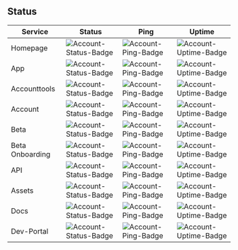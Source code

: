 <!--

## Hi there 👋


**Here are some ideas to get you started:**

🙋‍♀️ A short introduction - what is your organization all about?
🌈 Contribution guidelines - how can the community get involved?
👩‍💻 Useful resources - where can the community find your docs? Is there anything else the community should know?
🍿 Fun facts - what does your team eat for breakfast?
🧙 Remember, you can do mighty things with the power of [Markdown](https://docs.github.com/github/writing-on-github/getting-started-with-writing-and-formatting-on-github/basic-writing-and-formatting-syntax)
-->

## Status

| Service         | Status                                                                                       | Ping                                                                                     | Uptime                                                                                       |
| --------------- | -------------------------------------------------------------------------------------------- | ---------------------------------------------------------------------------------------- | -------------------------------------------------------------------------------------------- |
| Homepage        | ![Account-Status-Badge](https://status.noten-app.de/api/badge/2/status?style=for-the-badge)  | ![Account-Ping-Badge](https://status.noten-app.de/api/badge/2/ping?style=for-the-badge)  | ![Account-Uptime-Badge](https://status.noten-app.de/api/badge/2/uptime?style=for-the-badge)  |
| App             | ![Account-Status-Badge](https://status.noten-app.de/api/badge/3/status?style=for-the-badge) | ![Account-Ping-Badge](https://status.noten-app.de/api/badge/3/ping?style=for-the-badge) | ![Account-Uptime-Badge](https://status.noten-app.de/api/badge/3/uptime?style=for-the-badge) |
| Accounttools    | ![Account-Status-Badge](https://status.noten-app.de/api/badge/4/status?style=for-the-badge)  | ![Account-Ping-Badge](https://status.noten-app.de/api/badge/4/ping?style=for-the-badge)  | ![Account-Uptime-Badge](https://status.noten-app.de/api/badge/4/uptime?style=for-the-badge)  |
| Account         | ![Account-Status-Badge](https://status.noten-app.de/api/badge/5/status?style=for-the-badge)  | ![Account-Ping-Badge](https://status.noten-app.de/api/badge/5/ping?style=for-the-badge)  | ![Account-Uptime-Badge](https://status.noten-app.de/api/badge/5/uptime?style=for-the-badge)  |
| Beta            | ![Account-Status-Badge](https://status.noten-app.de/api/badge/6/status?style=for-the-badge)  | ![Account-Ping-Badge](https://status.noten-app.de/api/badge/6/ping?style=for-the-badge)  | ![Account-Uptime-Badge](https://status.noten-app.de/api/badge/6/uptime?style=for-the-badge)  |
| Beta Onboarding | ![Account-Status-Badge](https://status.noten-app.de/api/badge/7/status?style=for-the-badge)  | ![Account-Ping-Badge](https://status.noten-app.de/api/badge/7/ping?style=for-the-badge)  | ![Account-Uptime-Badge](https://status.noten-app.de/api/badge/7/uptime?style=for-the-badge)  |
| API             | ![Account-Status-Badge](https://status.noten-app.de/api/badge/8/status?style=for-the-badge)  | ![Account-Ping-Badge](https://status.noten-app.de/api/badge/8/ping?style=for-the-badge)  | ![Account-Uptime-Badge](https://status.noten-app.de/api/badge/8/uptime?style=for-the-badge)  |
| Assets          | ![Account-Status-Badge](https://status.noten-app.de/api/badge/9/status?style=for-the-badge)  | ![Account-Ping-Badge](https://status.noten-app.de/api/badge/9/ping?style=for-the-badge)  | ![Account-Uptime-Badge](https://status.noten-app.de/api/badge/9/uptime?style=for-the-badge)  |
| Docs            | ![Account-Status-Badge](https://status.noten-app.de/api/badge/11/status?style=for-the-badge)  | ![Account-Ping-Badge](https://status.noten-app.de/api/badge/11/ping?style=for-the-badge)  | ![Account-Uptime-Badge](https://status.noten-app.de/api/badge/11/uptime?style=for-the-badge)  |
| Dev-Portal      | ![Account-Status-Badge](https://status.noten-app.de/api/badge/10/status?style=for-the-badge)  | ![Account-Ping-Badge](https://status.noten-app.de/api/badge/10/ping?style=for-the-badge)  | ![Account-Uptime-Badge](https://status.noten-app.de/api/badge/10/uptime?style=for-the-badge)  |
